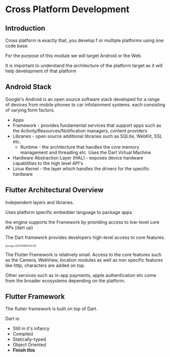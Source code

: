 # Cross Platform Development

## Introduction

Cross platform is exactly that, you develop f or multiple platforms using one code base.

For the purpose of this module we will target Android or the Web.

It is important to understand the architecture of the platform target as it will help development of that platform

## Android Stack

Google's Android is an open source software stack developed for a range of devices from mobile phones to car infotainment systems. each consisting of varying form factors.

- Apps
- Framework - provides fundamental services that support apps such as the Activity/Resources/Notification managers, content providers
- Libraries - open source additional libraries such as SQLite, WebKit, SSL etc.
  - Runtime - the architecture that handles the core memory management and threading etc. Uses the Dart Virtual Machine
- Hardware Abstraction Layer (HAL) - exposes device hardware capabilities to the high level API's
- Linux Kernel - the layer which handles the drivers for the specific hardware

## Flutter Architectural Overview

Independent layers and libraries.

Uses platform specific embedder language to package apps.

the engine supports the Framework by providing access to low-level core APs (dart up)

The Dart framework provides developers high-level access to core features.

<img src="C:\Users\jackj\AppData\Roaming\Typora\typora-user-images\image-20211109091143738.png" alt="image-20211109091143738" style="zoom:50%;" />

The Flutter Framework is relatively small. Access to the core features such as the Camera, WebView, location modules as well as non specific features like http, characters are added on top.

Other services such as in-app payments, apple authentication etc come from the broader ecosystems depending on the platform.

## Flutter Framework

The flutter framework is built on top of Dart.

Dart is:

- Still in it's infancy
- Compiled
- Statically-typed
- Object Oriented
- **Finish this**

